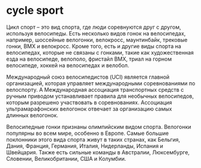 # cycle sport

Цикл спорт – это вид спорта, где люди соревнуются друг с другом, используя велосипеды. Есть несколько видов гонок на велосипедах, например, шоссейные велогонки, велокросс, маунтинбайк, трековые гонки, BMX и велокросс. Кроме того, есть и другие виды спорта на велосипедах, которые не связаны с гонками, такие как художественная езда на велосипеде, велополо, фристайл BMX, триал на горном велосипеде, хоккей на велосипедах и велобол. 

Международный союз велосипедистов (UCI) является главной организацией, которая управляет международными соревнованиями по велоспорту. А Международная ассоциация транспортных средств с ручным приводом устанавливает правила для необычных велосипедов, которым разрешено участвовать в соревнованиях. Ассоциация ультрамарафонских велогонок отвечает за организацию самых длинных велогонок.

Велосипедные гонки признаны олимпийским видом спорта. Велогонки популярны во всем мире, особенно в Европе. Самые большие поклонники этого вида спорта живут в таких странах, как Бельгия, Дания, Франция, Германия, Италия, Нидерланды, Испания и Швейцария. Также есть сильные команды в Австралии, Люксембурге, Словении, Великобритании, США и Колумбии.
